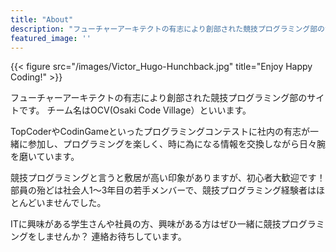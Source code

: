 ```yaml
---
title: "About"
description: "フューチャーアーキテクトの有志により創部された競技プログラミング部のサイトです"
featured_image: ''
---
```

{{< figure src="/images/Victor_Hugo-Hunchback.jpg" title="Enjoy Happy Coding!" >}}

フューチャーアーキテクトの有志により創部された競技プログラミング部のサイトです。
チーム名はOCV(Osaki Code Village）といいます。

TopCoderやCodinGameといったプログラミングコンテストに社内の有志が一緒に参加し、プログラミングを楽しく、時に為になる情報を交換しながら日々腕を磨いています。

競技プログラミングと言うと敷居が高い印象がありますが、初心者大歓迎です！
部員の殆どは社会人1～3年目の若手メンバーで、競技プログラミング経験者はほとんどいませんでした。

ITに興味がある学生さんや社員の方、興味がある方はぜひ一緒に競技プログラミングをしませんか？
連絡お待ちしています。
